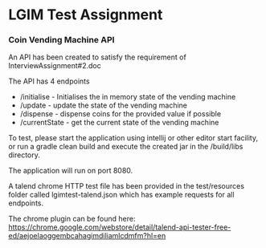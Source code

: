 # LGIM Test Assignment

### Coin Vending Machine API

An API has been created to satisfy the requirement of InterviewAssignment#2.doc

The API has 4 endpoints
* /initialise - Initialises the in memory state of the vending machine
* /update - update the state of the vending machine
* /dispense - dispense coins for the provided value if possible
* /currentState - get the current state of the vending machine

To test, please start the application using intellij or other editor start facility, 
or run a gradle clean build and execute the created jar in the /build/libs directory.

The application will run on port 8080.

A talend chrome HTTP test file has been provided in the test/resources folder called lgimtest-talend.json which has example requests for all endpoints.

The chrome plugin can be found here: 
https://chrome.google.com/webstore/detail/talend-api-tester-free-ed/aejoelaoggembcahagimdiliamlcdmfm?hl=en

